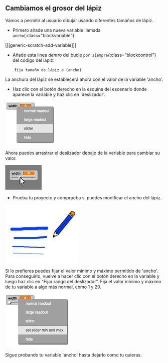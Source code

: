 ## Cambiamos el grosor del lápiz

Vamos a permitir al usuario dibujar usando diferentes tamaños de lápiz.

+ Primero añade una nueva variable llamada `ancho`{:class="blockvariable"}.

[[[generic-scratch-add-variable]]]

+ Añade esta linea *dentro* del bucle `por siempre`{:class="blockcontrol"} del código del lápiz:

```blocks
    fija tamaño de lápiz a (ancho)
```

La anchura del lápiz se establecerá ahora con el valor de la variable 'ancho'.

+ Haz clic con el botón derecho en la esquina del escenario donde aparece la variable y haz clic en 'deslizador'.

![Captura de pantalla](images/paint-slider.png)

Ahora puedes arrastrar el deslizador debajo de la variable para cambiar su valor.

![Captura de pantalla](images/paint-slider-change.png)

+ Prueba tu proyecto y comprueba si puedes modificar el ancho del lápiz.

![Captura de pantalla](images/paint-width-test.png)

Si lo prefieres puedes fijar el valor mínimo y máximo permitido de 'ancho'. Para conseguirlo, vuelve a hacer clic con el botón derecho en la variable y luego haz clic en "Fijar rango del deslizador". Fija el valor mínimo y máximo de tu variable a algo más normal, como 1 y 20.

![Captura de pantalla](images/paint-slider-max.png)

Sigue probando tu variable 'ancho' hasta dejarlo como tu quieras.